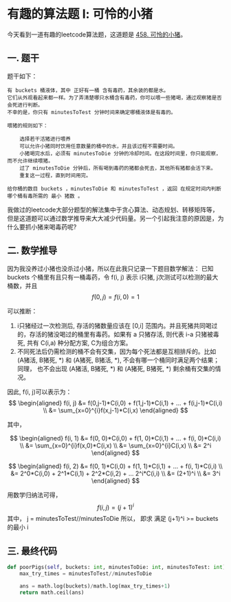 # 有趣的算法题 Ⅰ: 可怜的小猪  

今天看到一道有趣的leetcode算法题，这道题是 [458. 可怜的小猪](https://leetcode.cn/problems/poor-pigs/)。  

## 一. 题干  
题干如下：
```
有 buckets 桶液体，其中 正好有一桶 含有毒药，其余装的都是水。
它们从外观看起来都一样。为了弄清楚哪只水桶含有毒药，你可以喂一些猪喝，通过观察猪是否会死进行判断。
不幸的是，你只有 minutesToTest 分钟时间来确定哪桶液体是有毒的。

喂猪的规则如下：

    选择若干活猪进行喂养
    可以允许小猪同时饮用任意数量的桶中的水，并且该过程不需要时间。
    小猪喝完水后，必须有 minutesToDie 分钟的冷却时间。在这段时间里，你只能观察，而不允许继续喂猪。
    过了 minutesToDie 分钟后，所有喝到毒药的猪都会死去，其他所有猪都会活下来。
    重复这一过程，直到时间用完。

给你桶的数目 buckets ，minutesToDie 和 minutesToTest ，返回 在规定时间内判断哪个桶有毒所需的 最小 猪数 。
```
我做过的leetcode大部分题型的解法集中于贪心算法、动态规划、转移矩阵等，但是这道题可以通过数学推导来大大减少代码量。另一个引起我注意的原因是，为什么要抓小猪来喝毒药呢?


## 二. 数学推导  
因为我没养过小猪也没杀过小猪，所以在此我只记录一下题目数学解法：
已知 buckets 个桶里有且只有一桶毒药，令 f(i, j) 表示 i只猪, j次测试可以检测的最大桶数，并且  $$ f(0, j) = f(i, 0) = 1 $$

可以推断：
1. i只猪经过一次检测后, 存活的猪数量应该在 [0,i] 范围内。并且死猪共同喝过的，存活的猪没喝过的桶里有毒药。如果有 a 只猪存活, 则代表 i-a 只猪被毒死, 共有 C(i,a) 种分配方案, C为组合方案。
2. 不同死法后仍需检测的桶不会有交集，因为每个死法都是互相排斥的。比如 (A猪活, B猪死, *) 和 (A猪死, B猪活, *), 不会有哪一个桶同时满足两个结果；同理， 也不会出现 (A猪活, B猪死, *) 和 (A猪死, B猪死, *) 剩余桶有交集的情况。


因此, f(i, j)可以表示为：
$$  
\begin{aligned} 
    f(i, j) &= f(0,j-1)*C(i,0) + f(1,j-1)*C(i,1) + ... + f(i,j-1)*C(i,i)  \\
        &= \sum_{x=0}^{i}f(x,j-1)*C(i,x)
\end{aligned}
$$ 

其中，  

$$
\begin{aligned}    
    f(i, 1) &= f(0, 0)*C(i,0) + f(1, 0)*C(i,1) + ... + f(i, 0)*C(i,i)  \\
            &= \sum_{x=0}^{i}f(x,0)*C(i,x) \\
            &= \sum_{x=0}^{i}C(i,x) \\
            &= 2^i
\end{aligned}
$$


$$
\begin{aligned}     
    f(i, 2) &= f(0, 1)*C(i,0) + f(1, 1)*C(i,1) + ... + f(i, 1)*C(i,i) \\
            &= 2^0*C(i,0) +  2^1*C(i,1) + 2^2*C(i,2) + ... 2^i*C(i,i) \\
            &= (2+1)^i  \\
            &= 3^i
\end{aligned}
$$

用数学归纳法可得， 
$$ f(i,j) = (j+1)^i $$
其中， j = minutesToTest//minutesToDie
所以， 即求 满足 (j+1)^i >= buckets 的最小 i

## 三. 最终代码
```python
def poorPigs(self, buckets: int, minutesToDie: int, minutesToTest: int) -> int:
    max_try_times = minutesToTest//minutesToDie

    ans = math.log(buckets)/math.log(max_try_times+1)
    return math.ceil(ans)
```